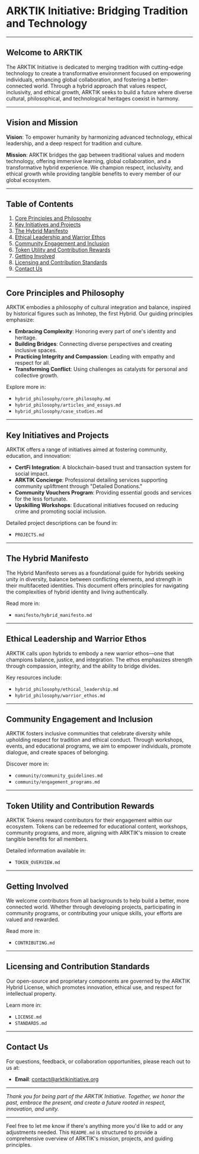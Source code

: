 # ARKTIK Initiative: Bridging Tradition and Technology

---

## Welcome to ARKTIK

The ARKTIK Initiative is dedicated to merging tradition with cutting-edge technology to create a transformative environment focused on empowering individuals, enhancing global collaboration, and fostering a better-connected world. Through a hybrid approach that values respect, inclusivity, and ethical growth, ARKTIK seeks to build a future where diverse cultural, philosophical, and technological heritages coexist in harmony.

---

## Vision and Mission

**Vision**: To empower humanity by harmonizing advanced technology, ethical leadership, and a deep respect for tradition and culture.

**Mission**: ARKTIK bridges the gap between traditional values and modern technology, offering immersive learning, global collaboration, and a transformative hybrid experience. We champion respect, inclusivity, and ethical growth while providing tangible benefits to every member of our global ecosystem.

---

## Table of Contents

1. [Core Principles and Philosophy](#core-principles-and-philosophy)
2. [Key Initiatives and Projects](#key-initiatives-and-projects)
3. [The Hybrid Manifesto](#the-hybrid-manifesto)
4. [Ethical Leadership and Warrior Ethos](#ethical-leadership-and-warrior-ethos)
5. [Community Engagement and Inclusion](#community-engagement-and-inclusion)
6. [Token Utility and Contribution Rewards](#token-utility-and-contribution-rewards)
7. [Getting Involved](#getting-involved)
8. [Licensing and Contribution Standards](#licensing-and-contribution-standards)
9. [Contact Us](#contact-us)

---

## Core Principles and Philosophy

ARKTIK embodies a philosophy of cultural integration and balance, inspired by historical figures such as Imhotep, the first Hybrid. Our guiding principles emphasize:
- **Embracing Complexity**: Honoring every part of one's identity and heritage.
- **Building Bridges**: Connecting diverse perspectives and creating inclusive spaces.
- **Practicing Integrity and Compassion**: Leading with empathy and respect for all.
- **Transforming Conflict**: Using challenges as catalysts for personal and collective growth.

Explore more in:
- `hybrid_philosophy/core_philosophy.md`
- `hybrid_philosophy/articles_and_essays.md`
- `hybrid_philosophy/case_studies.md`

---

## Key Initiatives and Projects

ARKTIK offers a range of initiatives aimed at fostering community, education, and innovation:
- **CertFi Integration**: A blockchain-based trust and transaction system for social impact.
- **ARKTIK Concierge**: Professional detailing services supporting community upliftment through "Detailed Donations."
- **Community Vouchers Program**: Providing essential goods and services for the less fortunate.
- **Upskilling Workshops**: Educational initiatives focused on reducing crime and promoting social inclusion.

Detailed project descriptions can be found in:
- `PROJECTS.md`

---

## The Hybrid Manifesto

The Hybrid Manifesto serves as a foundational guide for hybrids seeking unity in diversity, balance between conflicting elements, and strength in their multifaceted identities. This document offers principles for navigating the complexities of hybrid identity and living authentically.

Read more in:
- `manifesto/hybrid_manifesto.md`

---

## Ethical Leadership and Warrior Ethos

ARKTIK calls upon hybrids to embody a new warrior ethos—one that champions balance, justice, and integration. The ethos emphasizes strength through compassion, integrity, and the ability to bridge divides.

Key resources include:
- `hybrid_philosophy/ethical_leadership.md`
- `hybrid_philosophy/warrior_ethos.md`

---

## Community Engagement and Inclusion

ARKTIK fosters inclusive communities that celebrate diversity while upholding respect for tradition and ethical conduct. Through workshops, events, and educational programs, we aim to empower individuals, promote dialogue, and create spaces of belonging.

Discover more in:
- `community/community_guidelines.md`
- `community/engagement_programs.md`

---

## Token Utility and Contribution Rewards

ARKTIK Tokens reward contributors for their engagement within our ecosystem. Tokens can be redeemed for educational content, workshops, community programs, and more, aligning with ARKTIK's mission to create tangible benefits for all members.

Detailed information available in:
- `TOKEN_OVERVIEW.md`

---

## Getting Involved

We welcome contributors from all backgrounds to help build a better, more connected world. Whether through developing projects, participating in community programs, or contributing your unique skills, your efforts are valued and rewarded.

Read more in:
- `CONTRIBUTING.md`

---

## Licensing and Contribution Standards

Our open-source and proprietary components are governed by the ARKTIK Hybrid License, which promotes innovation, ethical use, and respect for intellectual property.

Learn more in:
- `LICENSE.md`
- `STANDARDS.md`

---

## Contact Us

For questions, feedback, or collaboration opportunities, please reach out to us at:
- **Email**: contact@arktikinitiative.org

---

*Thank you for being part of the ARKTIK Initiative. Together, we honor the past, embrace the present, and create a future rooted in respect, innovation, and unity.*

---

Feel free to let me know if there's anything more you'd like to add or any adjustments needed. This `README.md` is structured to provide a comprehensive overview of ARKTIK's mission, projects, and guiding principles.
